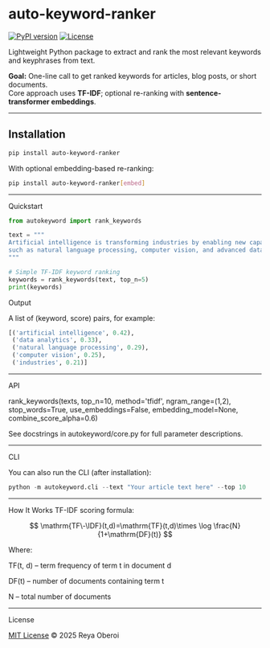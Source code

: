 # auto-keyword-ranker
[![PyPI version](https://img.shields.io/pypi/v/auto-keyword-ranker)](https://pypi.org/project/auto-keyword-ranker)
[![License](https://img.shields.io/badge/license-MIT-blue.svg)](LICENSE)

Lightweight Python package to extract and rank the most relevant keywords and keyphrases from text.

**Goal:** One-line call to get ranked keywords for articles, blog posts, or short documents.  
Core approach uses **TF-IDF**; optional re-ranking with **sentence-transformer embeddings**.

---

## Installation

```bash
pip install auto-keyword-ranker
```

With optional embedding-based re-ranking:
```bash
pip install auto-keyword-ranker[embed]
```



---
Quickstart

```python
from autokeyword import rank_keywords

text = """
Artificial intelligence is transforming industries by enabling new capabilities
such as natural language processing, computer vision, and advanced data analytics.
"""

# Simple TF-IDF keyword ranking
keywords = rank_keywords(text, top_n=5)
print(keywords)
```


Output

A list of (keyword, score) pairs, for example:



```python
[('artificial intelligence', 0.42),
 ('data analytics', 0.33),
 ('natural language processing', 0.29),
 ('computer vision', 0.25),
 ('industries', 0.21)]
```
---
API

rank_keywords(texts, top_n=10, method='tfidf', ngram_range=(1,2), stop_words=True, use_embeddings=False, embedding_model=None, combine_score_alpha=0.6)

See docstrings in autokeyword/core.py for full parameter descriptions.

---
CLI

You can also run the CLI (after installation):
```python
python -m autokeyword.cli --text "Your article text here" --top 10
```


---

How It Works
TF-IDF scoring formula:


$$
\mathrm{TF\-\IDF}(t,d)=\mathrm{TF}(t,d)\times
\log \frac{N}{1+\mathrm{DF}(t)}
$$


Where:

TF(t, d) – term frequency of term t in document d

DF(t) – number of documents containing term t

N – total number of documents

---
License


[MIT License](LICENSE) © 2025 Reya Oberoi
